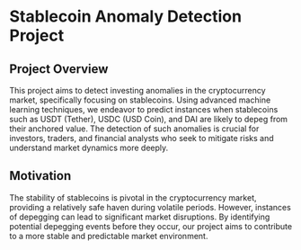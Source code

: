# Stablecoin Anomaly Detection Project

## Project Overview

This project aims to detect investing anomalies in the cryptocurrency market, specifically focusing on stablecoins. Using advanced machine learning techniques, we endeavor to predict instances when stablecoins such as USDT (Tether), USDC (USD Coin), and DAI are likely to depeg from their anchored value. The detection of such anomalies is crucial for investors, traders, and financial analysts who seek to mitigate risks and understand market dynamics more deeply.

## Motivation

The stability of stablecoins is pivotal in the cryptocurrency market, providing a relatively safe haven during volatile periods. However, instances of depegging can lead to significant market disruptions. By identifying potential depegging events before they occur, our project aims to contribute to a more stable and predictable market environment.
